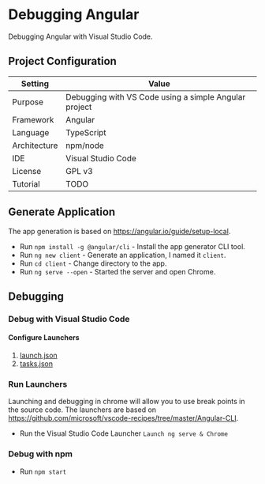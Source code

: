 # Debugging Angular
Debugging Angular with Visual Studio Code.


## Project Configuration
| Setting | Value |
| --- | --- |
| Purpose | Debugging with VS Code using a simple Angular project |
| Framework | Angular |
| Language | TypeScript |
| Architecture | npm/node |
| IDE | Visual Studio Code |
| License | GPL v3 |
| Tutorial | TODO |


## Generate Application
The app generation is based on https://angular.io/guide/setup-local.

* Run `npm install -g @angular/cli` - Install the app generator CLI tool.
* Run `ng new client` - Generate an application, I named it `client`.
* Run `cd client` - Change directory to the app.
* Run `ng serve --open` - Started the server and open Chrome. 


## Debugging

### Debug with Visual Studio Code

#### Configure Launchers

1. [launch.json](./.vscode/launch.json)
2. [tasks.json](./.vscode/tasks.json)

### Run Launchers
Launching and debugging in chrome will allow you to use break points in the source code. 
The launchers are based on https://github.com/microsoft/vscode-recipes/tree/master/Angular-CLI.

* Run the Visual Studio Code Launcher `Launch ng serve & Chrome`


### Debug with npm

* Run `npm start`


